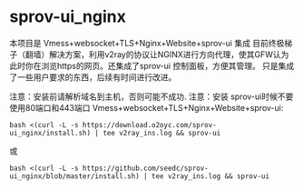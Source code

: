 # sprov-ui_nginx
本项目是 Vmess+websocket+TLS+Nginx+Website+sprov-ui 集成
目前终极梯子（翻墙）解决方案，利用v2ray的协议让NGINX进行方向代理，使其GFW认为此时你在浏览https的网页。还集成了sprov-ui 控制面板，方便其管理。
只是集成了一些用户要求的东西，后续有时间进行改进。

注意：安装前请解析域名到主机，否则可能不成功.
注意：安装 sprov-ui时候不要使用80端口和443端口
Vmess+websocket+TLS+Nginx+Website+sprov-ui:


```
bash <(curl -L -s https://download.o2oyc.com/sprov-ui_nginx/install.sh) | tee v2ray_ins.log && sprov-ui
```
或
```
bash <(curl -L -s https://github.com/seedc/sprov-ui_nginx/blob/master/install.sh) | tee v2ray_ins.log && sprov-ui
```
